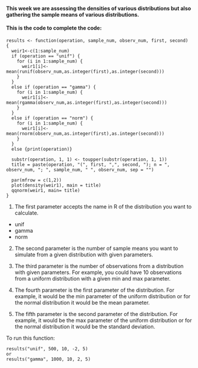 #### This week we are assessing the densities of various distributions but also gathering the sample means of various distributions. 
#### This is the code to complete the code: 

```{r}
results <- function(operation, sample_num, observ_num, first, second) {
  weir1<-c(1:sample_num)
  if (operation == "unif") {
    for (i in 1:sample_num) {
      weir1[i]<-mean(runif(observ_num,as.integer(first),as.integer(second)))
    }
  }
  else if (operation == "gamma") {
    for (i in 1:sample_num) {
      weir1[i]<-mean(rgamma(observ_num,as.integer(first),as.integer(second)))
    }
  }
  else if (operation == "norm") {
    for (i in 1:sample_num) {
      weir1[i]<-mean(rnorm(observ_num,as.integer(first),as.integer(second)))
    }
  }
  else {print(operation)}

  substr(operation, 1, 1) <- toupper(substr(operation, 1, 1))
  title = paste(operation, "(", first, ",", second, "); n = ", observ_num, "; ", sample_num, " ", observ_num, sep = "")

  par(mfrow = c(1,2))
  plot(density(weir1), main = title)
  qqnorm(weir1, main= title)
}
```
1. The first parameter accepts the name in R of the distribution you want to calculate. 
* unif
* gamma
* norm

2. The second parameter is the number of sample means you want to simulate from a given distribution with given parameters.

3. The third parameter is the number of observations from a distribution with given parameters. For example, you could have 10 observations from a uniform distribution with a given min and max parameter. 

4. The fourth parameter is the first parameter of the distribution. For example, it would be the min parameter of the uniform distribution or for the normal distribution it would be the mean parameter. 

5. The fifth parameter is the second parameter of the distribution. For example, it would be the max parameter of the uniform distribution or for the normal distribution it would be the standard deviation. 

To run this function: 
```{r}
results("unif", 500, 10, -2, 5)
or 
results("gamma", 1000, 10, 2, 5)
```
